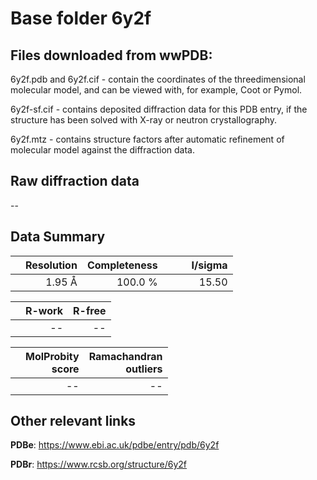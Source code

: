 # Base folder 6y2f

## Files downloaded from wwPDB:

6y2f.pdb and 6y2f.cif - contain the coordinates of the threedimensional molecular model, and can be viewed with, for example, Coot or Pymol.

6y2f-sf.cif - contains deposited diffraction data for this PDB entry, if the structure has been solved with X-ray or neutron crystallography.

6y2f.mtz - contains structure factors after automatic refinement of molecular model against the diffraction data.

## Raw diffraction data

--<br> 

## Data Summary
|   | Resolution | Completeness| I/sigma |
|---|-------------:|----------------:|--------------:|
|   |1.95 Å|100.0 %|<img width=50/>15.50|

|   | **R-work**| **R-free**   
|---|-------------:|----------------:|           
||--|--|

|   |**MolProbity<br>score**| **Ramachandran<br>outliers** 
|---|-------------:|----------------:|
||--|--|

## Other relevant links 
**PDBe**:  https://www.ebi.ac.uk/pdbe/entry/pdb/6y2f
 
**PDBr**: https://www.rcsb.org/structure/6y2f 

